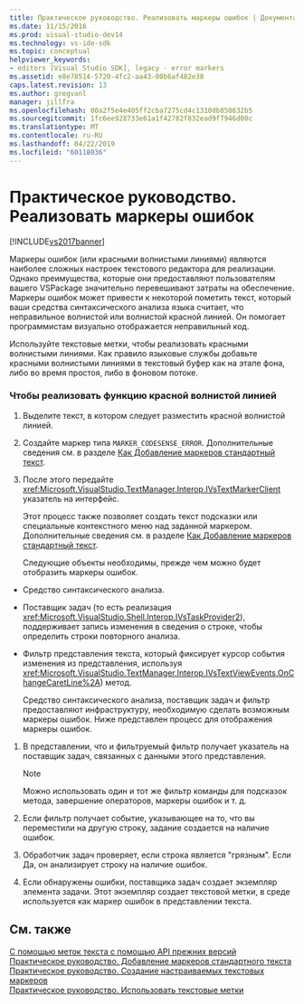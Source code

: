 ```yaml
---
title: Практическое руководство. Реализовать маркеры ошибок | Документация Майкрософт
ms.date: 11/15/2016
ms.prod: visual-studio-dev14
ms.technology: vs-ide-sdk
ms.topic: conceptual
helpviewer_keywords:
- editors [Visual Studio SDK], legacy - error markers
ms.assetid: e8e78514-5720-4fc2-aa43-00b6af482e38
caps.latest.revision: 13
ms.author: gregvanl
manager: jillfra
ms.openlocfilehash: 00a2f5e4e405ff2cba7275cd4c1310db850632b5
ms.sourcegitcommit: 1fc6ee928733e61a1f42782f832ead9f7946d00c
ms.translationtype: MT
ms.contentlocale: ru-RU
ms.lasthandoff: 04/22/2019
ms.locfileid: "60118036"
---
```

# <a name="how-to-implement-error-markers"></a>Практическое руководство. Реализовать маркеры ошибок
[!INCLUDE[vs2017banner](../includes/vs2017banner.md)]

Маркеры ошибок (или красными волнистыми линиями) являются наиболее сложных настроек текстового редактора для реализации. Однако преимущества, которые они предоставляют пользователям вашего VSPackage значительно перевешивают затраты на обеспечение. Маркеры ошибок может привести к некоторой пометить текст, который ваши средства синтаксического анализа языка считает, что неправильное волнистой или волнистой красной линией. Он помогает программистам визуально отображается неправильный код.  
  
 Используйте текстовые метки, чтобы реализовать красными волнистыми линиями. Как правило языковые службы добавьте красными волнистыми линиями в текстовый буфер как на этапе фона, либо во время простоя, либо в фоновом потоке.  
  
### <a name="to-implement-the-red-wavy-underline-feature"></a>Чтобы реализовать функцию красной волнистой линией  
  
1. Выделите текст, в котором следует разместить красной волнистой линией.  
  
2. Создайте маркер типа `MARKER_CODESENSE_ERROR`. Дополнительные сведения см. в разделе [Как Добавление маркеров стандартный текст](../extensibility/how-to-add-standard-text-markers.md).  
  
3. После этого передайте <xref:Microsoft.VisualStudio.TextManager.Interop.IVsTextMarkerClient> указатель на интерфейс.  
  
   Этот процесс также позволяет создать текст подсказки или специальные контекстного меню над заданной маркером. Дополнительные сведения см. в разделе [Как Добавление маркеров стандартный текст](../extensibility/how-to-add-standard-text-markers.md).  
  
   Следующие объекты необходимы, прежде чем можно будет отобразить маркеры ошибок.  
  
- Средство синтаксического анализа.  
  
- Поставщик задач (то есть реализация <xref:Microsoft.VisualStudio.Shell.Interop.IVsTaskProvider2>), поддерживает запись изменения в сведения о строке, чтобы определить строки повторного анализа.  
  
- Фильтр представления текста, который фиксирует курсор события изменения из представления, используя <xref:Microsoft.VisualStudio.TextManager.Interop.IVsTextViewEvents.OnChangeCaretLine%2A>) метод.  
  
  Средство синтаксического анализа, поставщик задач и фильтр предоставляют инфраструктуру, необходимую сделать возможным маркеры ошибок. Ниже представлен процесс для отображения маркеры ошибок.  
  
1. В представлении, что и фильтруемый фильтр получает указатель на поставщик задач, связанных с данными этого представления.  
  
    > [!NOTE]
    >  Можно использовать один и тот же фильтр команды для подсказок метода, завершение операторов, маркеры ошибок и т. д.  
  
2. Если фильтр получает событие, указывающее на то, что вы переместили на другую строку, задание создается на наличие ошибок.  
  
3. Обработчик задач проверяет, если строка является "грязным". Если Да, он анализирует строку на наличие ошибок.  
  
4. Если обнаружены ошибки, поставщика задач создает экземпляр элемента задачи. Этот экземпляр создает текстовой метки, в среде используется как маркер ошибок в представлении текста.  
  
## <a name="see-also"></a>См. также  
 [С помощью меток текста с помощью API прежних версий](../extensibility/using-text-markers-with-the-legacy-api.md)   
 [Практическое руководство. Добавление маркеров стандартного текста](../extensibility/how-to-add-standard-text-markers.md)   
 [Практическое руководство. Создание настраиваемых текстовых маркеров](../extensibility/how-to-create-custom-text-markers.md)   
 [Практическое руководство. Использовать текстовые метки](../extensibility/how-to-use-text-markers.md)
